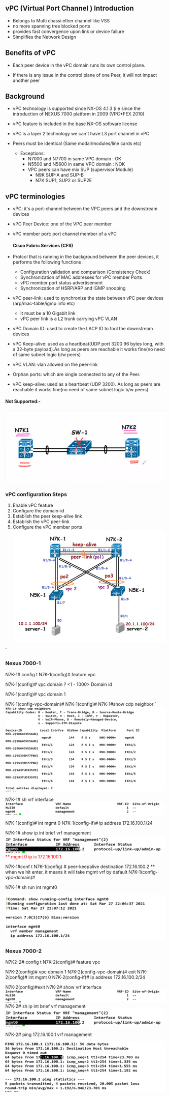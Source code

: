 ## vPC (Virtual Port Channel ) Introduction 
* Belongs to Multi chassi ether channel like VSS
* no more spanning tree blocked ports 
* provides fast convergence upon link or device failure 
* Simplifies the Network Design 

## Benefits of vPC
* Each peer device in the vPC domain runs its own control plane.

* If there is any issue in the control plane of one Peer, it will not impact another peer 

## Background 
* vPC technology is supported since NX-OS 4.1.3 (i.e since the introduction of NEXUS 7000 platform in 2009 (VPC+FEX 2010)
* vPC feature is included in the base NX-OS software license 
* vPC is a layer 2 technology we can't have L3 port channel in vPC 

* Peers must be identical (Same modal/modules/line cards etc)
    * Exceptions:
        * N7000 and N7700 in same VPC domain : OK
        * N5500 and N5600 in same VPC domain : NOK
        * VPC peers can have mix SUP (supervisor Module)
            * N9K SUP-A and SUP-B
            * N7K SUP1, SUP2 or SUP2E

## vPC terminologies 
* vPC: it's a port-channel between the VPC peers and the downstream devices 
* vPC Peer Device: one of the VPC peer member 
* vPC member port: port channel member of a vPC 

    #### Cisco Fabric Services (CFS)
* Protcol that is running in the background between the peer devices, it performs the following functions : 
    * Configuration validation and comparison (Consistency Check)
    * Synchronization of MAC addresses for vPC member Ports 
    * vPC member port status advertisement
    * Synchronization of HSRP/ARP and IGMP snooping 

* vPC peer-link: used to synchronize the state between vPC peer devices (arp/mac-table/igmp info etc)
    * It must be a 10 Gigabit link 
    * vPC peer link is a L2 trunk carrying vPC VLAN 

* vPC Domain ID: used to create the LACP ID to fool the downstream devices 
* vPC Keep-alive: used as a heartbeat(UDP port 3200 96 bytes long, with a 32-byte payload).As long as peers are reachable it works fine(no need of same subnet logic b/w peers)

* vPC VLAN: vlan allowed on the peer-link
* Orphan ports: which are single connected to any of the Peer.
* vPC keep-alive: used as a heartbeat (UDP 3200). As long as peers are reachable it works fine(no need of same subnet logic b/w peers)

#### Not Supported:-
![Not supported](notsupported.png)

### vPC configuration Steps 
1. Enable vPC feature 
2. Configure the domain-id
3. Establish the peer keep-alive link
4. Establish the vPC peer-link 
5. Configure the vPC member ports 
![Topology1](topology1.png)

`
### Nexus 7000-1
N7K-1# config t
N7K-1(config)# feature vpc

N7K-1(config)# vpc domain ?
<1 - 1000> Domain id 

N7K-1(config)# vpc domain 1

N7K-1(config-vpc-domain)# 
N7K-1(config)#
N7K-1#show cdp neighbor 
`
![show command1](show1.png)


N7K-1# sh vrf interface 
![show command1](show2.png)

N7K-1(config)# int mgmt 0
N7K-1(config-if)# ip address 172.16.100.1/24

N7K-1# show ip int brief vrf management 
![show command1](show3.png)
<span style="color:red">** mgmt 0 ip is 172.16.100.1</span> 

N7K-1#conf t
N7K-1(config) # peer-keepalive destination 172.16.100.2
** when we hit enter, it means it will take mgmt vrf by default
N7K-1(config-vpc-domain)#

N7K-1# sh run int mgmt0

![show command5](show5.png)



### Nexus 7000-2
N7K2-2# config t
N7K-2(config)# feature vpc

N7K-2(config)# vpc domain 1
N7K-2(config-vpc-domain)# exit
N7K-2(config)# int mgmt 0
N7K-2(config-if)# ip address 172.16.100.2/24

N7K-2(config)#exit
N7K-2# show vrf interface 
![show command2](show2.png)
N7K-2# sh ip int brief vrf management 
![show command1](show3.png)

N7K-2# ping 172.16.100.1 vrf management 

![show command1](show4.png)








